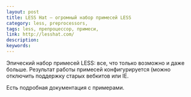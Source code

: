 ```yaml
---
layout: post
title: LESS Hat — огромный набор примесей LESS
category: less, preprocessors, 
tags: less, препроцессор, примеси, 
link: http://lesshat.com/
description: 
keywords: 
---
```


<p>Эпический набор примесей LESS: все, что только возможно и даже больше. Результат работы примесей конфигурируется (можно отключить поддержку старых вебкитов или IE.</p>
<p>Есть подробная документация с примерами.</p>
